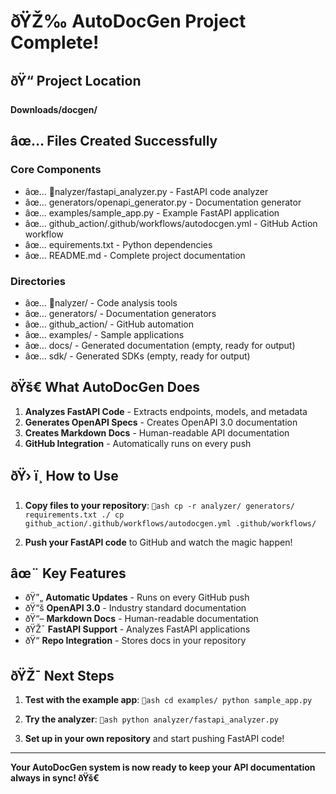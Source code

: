 ﻿# ðŸŽ‰ AutoDocGen Project Complete!

## ðŸ“ Project Location
**Downloads/docgen/**

## âœ… Files Created Successfully

### Core Components
- âœ… nalyzer/fastapi_analyzer.py - FastAPI code analyzer
- âœ… generators/openapi_generator.py - Documentation generator
- âœ… examples/sample_app.py - Example FastAPI application
- âœ… github_action/.github/workflows/autodocgen.yml - GitHub Action workflow
- âœ… equirements.txt - Python dependencies
- âœ… README.md - Complete project documentation

### Directories
- âœ… nalyzer/ - Code analysis tools
- âœ… generators/ - Documentation generators
- âœ… github_action/ - GitHub automation
- âœ… examples/ - Sample applications
- âœ… docs/ - Generated documentation (empty, ready for output)
- âœ… sdk/ - Generated SDKs (empty, ready for output)

## ðŸš€ What AutoDocGen Does

1. **Analyzes FastAPI Code** - Extracts endpoints, models, and metadata
2. **Generates OpenAPI Specs** - Creates OpenAPI 3.0 documentation
3. **Creates Markdown Docs** - Human-readable API documentation
4. **GitHub Integration** - Automatically runs on every push

## ðŸ› ï¸ How to Use

1. **Copy files to your repository**:
   `ash
   cp -r analyzer/ generators/ requirements.txt ./
   cp github_action/.github/workflows/autodocgen.yml .github/workflows/
   `

2. **Push your FastAPI code** to GitHub and watch the magic happen!

## âœ¨ Key Features

- ðŸ”„ **Automatic Updates** - Runs on every GitHub push
- ðŸ“š **OpenAPI 3.0** - Industry standard documentation
- ðŸ“– **Markdown Docs** - Human-readable documentation
- ðŸŽ¯ **FastAPI Support** - Analyzes FastAPI applications
- ðŸ“ **Repo Integration** - Stores docs in your repository

## ðŸŽ¯ Next Steps

1. **Test with the example app**:
   `ash
   cd examples/
   python sample_app.py
   `

2. **Try the analyzer**:
   `ash
   python analyzer/fastapi_analyzer.py
   `

3. **Set up in your own repository** and start pushing FastAPI code!

---

**Your AutoDocGen system is now ready to keep your API documentation always in sync! ðŸš€**
